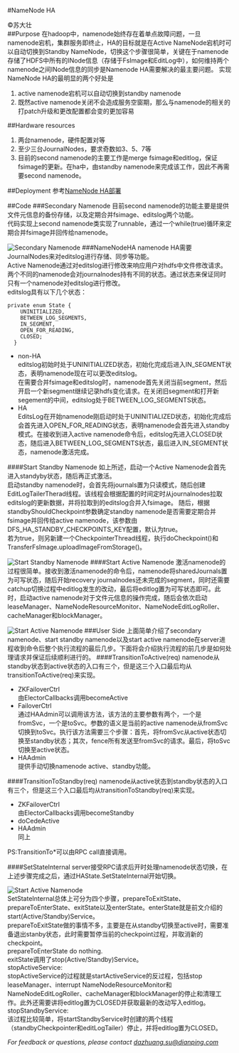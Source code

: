 #NameNode HA

&copy;苏大壮  
##Purpose
在hadoop中，namenode始终存在着单点故障问题，一旦namenode宕机，集群服务即终止，HA的目标就是在Active NameNode宕机时可以自动切换到Standby NameNode，切换这个步骤很简单，关键在于namenode存储了HDFS中所有的INode信息（存储于FsImage和EditLog中），如何维持两个namenode之间INode信息的同步是Namenode HA需要解决的最主要问题。
实现NameNode HA的最明显的两个好处是

1. active namenode宕机可以自动切换到standby namenode
2. 既然active namenode关闭不会造成服务空窗期，那么与namenode的相关的打patch升级和更改配置都会变的更加容易

##Hardware resources
1. 两台namenode，硬件配置对等
2. 至少三台JournalNodes，要求奇数如3、5、7等
3. 目前的second namenode的主要工作是merge fsimage和editlog，保证fsimage的更新。在ha中，由standby namenode来完成该工作，因此不再需要second namenode。

##Deployment
参考[NameNode HA部署](http://hadoop.apache.org/docs/r2.5.2/hadoop-project-dist/hadoop-hdfs/HDFSHighAvailabilityWithQJM.html#Deployment)

##Code
###Secondary Namenode
目前second namenode的功能主要是提供文件元信息的备份存储，以及定期合并fsimage、editslog两个功能。  
代码实现上second namenode类实现了runnable，通过一个while(true)循环来定期合并fsimage并回传给namenode。
  
![Secondary Namenode](https://raw.githubusercontent.com/DazhuangSu/research_pics/master/namenodeHA/secondary_nn.png)
###NameNodeHA
namenode HA需要JournalNodes来对editslog进行存储、同步等功能。  
Active Namenode通过对editslog进行修改来响应用户对hdfs中文件修改请求。两个不同的namenode会对journalnodes持有不同的状态。通过状态来保证同时只有一个namenode对editslog进行修改。  
editslog具有以下几个状态：  

```
private enum State {  
	UNINITIALIZED,  
	BETWEEN_LOG_SEGMENTS,  
	IN_SEGMENT,  
	OPEN_FOR_READING,  
	CLOSED;  
  } 
```
* non-HA  
editslog初始时处于UNINITIALIZED状态，初始化完成后进入IN\_SEGMENT状态，表明namenode现在可以更改editslog。  
在需要合并fsimage和editslog时，namenode首先关闭当前segment，然后开启一个新segment继续记录hdfs变化请求。在关闭旧segment和打开新segement的中间，editslog处于BETWEEN\_LOG\_SEGMENTS状态。  
* HA  
EditsLog在开始namenode刚启动时处于UNINITIALIZED状态，初始化完成后会首先进入OPEN\_FOR\_READING状态，表明namenode会首先进入standby模式。在接收到进入active namenode命令后，editslog先进入CLOSED状态，随后进入BETWEEN\_LOG\_SEGMENTS状态，最后进入IN\_SEGMENT状态，namenode激活完成。

####Start Standby Namenode
如上所述，启动一个Active Namenode会首先进入standyby状态，随后再正式激活。  
启动standby namenode时，会首先将journals置为只读模式，随后创建EditLogTailerTherad线程。该线程会根据配置的时间定时从journalnodes拉取editslog的更新数据，并将拉取到的editslog合并入fsimage。
随后，根据standbyShouldCheckpoint参数确定standby namenode是否需要定期合并fsimage并回传给active namenode，该参数由DFS\_HA\_STANDBY\_CHECKPOINTS\_KEY配置，默认为true。  
若为true，则另新建一个CheckpointerThread线程，执行doCheckpoint()和TransferFsImage.uploadImageFromStorage()。  

![Start Standby Namenode](https://raw.githubusercontent.com/DazhuangSu/research_pics/master/namenodeHA/startStandbyService.png)
####Start Active Namenode
激活namenode的过程很简单。接收到激活namenode的命令后，namenode将sharedJournals置为可写状态，随后开始recovery journalnodes还未完成的segment，同时还需要catchup切换过程中editlog发生的改动，最后将editlog置为可写状态即可。此时，启动active namenode对于文件元信息的操作完成，随后会依次启动leaseManager、NameNodeResourceMonitor、NameNodeEditLogRoller、cacheManager和blockManager。  

![Start Active Namenode](https://raw.githubusercontent.com/DazhuangSu/research_pics/master/namenodeHA/startActiveService.png)
###User Side
上面简单介绍了secondary namenode、start standby namenode以及start active namenode在server进程收到命令后整个执行流程的最后几步。下面将会介绍执行流程的前几步是如何处理请求并保证后续顺利进行的。
####TransitionToActive(req)
namenode从standby状态到active状态的入口有三个，但是这三个入口最后均从transitionToActive(req)来实现。

* ZKFailoverCtrl  
由ElectorCallbacks调用becomeActive
* FailoverCtrl  
通过HAAdmin可以调用该方法，该方法的主要参数有两个，一个是fromSvc，一个是toSvc。参数的语义是当前的active namenode从fromSvc切换到toSvc。执行该方法需要三个步骤：首先，将fromSvc从active状态切换至standby状态；其次，fence所有发送至fromSvc的请求。最后，将toSvc切换至active状态。
* HAAdmin  
提供手动切换namenode active、standby功能。

####TransitionToStandby(req)
namenode从active状态到standby状态的入口有三个，但是这三个入口最后均从transitionToStandby(req)来实现。

* ZKFailoverCtrl  
由ElectorCallbacks调用becomeStandby
* doCedeActive  
* HAAdmin  
同上  

PS:TransitionTo*可以由RPC call直接调用。

####SetStateInternal
server接受RPC请求后开时处理namenode状态切换，在上述步骤完成之后，通过HAState.SetStateInternal开始切换。

![Start Active Namenode](https://raw.githubusercontent.com/DazhuangSu/research_pics/master/namenodeHA/setStateInternal.png)  
SetStateInternal总体上可分为四个步骤，prepareToExitState、prepareToEnterState、exitState以及enterState。enterState就是前文介绍的start(Active/Standby)Service。  
prepareToExitState做的事情不多，主要是在从standby切换至active时，需要准备退出stanby状态，此时需要暂停当前的checkpoint过程，并取消新的checkpoint。  
prepareToEnterState do nothing.  
exitState调用了stop(Active/Standby)Service。  
stopActiveService:  
stopActiveService的过程就是startActiveService的反过程，包括stop leaseManager、interrupt NameNodeResourceMonitor和NameNodeEditLogRoller、cacheManager和blockManager的停止和清理工作。此外还需要讲将editlog置为CLOSED并获取最新的改动写入editlog。  
stopStandbyService:  
该过程比较简单，将startStandbyService时创建的两个线程（standbyCheckpointer和editLogTailer）停止，并将editlog置为CLOSED。  

_For feedback or questions, please contact <dazhuang.su@dianping.com>_